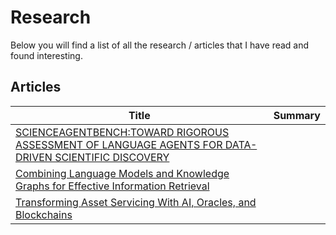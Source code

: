 
# Research

Below you will find a list of all the research / articles that I have read and found interesting.


## Articles


| Title | Summary |
| --- | --- |
| [SCIENCEAGENTBENCH:TOWARD RIGOROUS ASSESSMENT OF LANGUAGE AGENTS FOR DATA-DRIVEN SCIENTIFIC DISCOVERY](docs/2410.05080v2.pdf) |  |
| [Combining Language Models and Knowledge Graphs for Effective Information Retrieval](docs/Combining_Language_Models_and_Knowledge_Graphs_for_Effective_Information_Retrieval.pdf) |  |
| [Transforming Asset Servicing With AI, Oracles, and Blockchains](docs/transforming-asset-servicing-with-ai-oracles-and-blockchains.pdf) |  |
